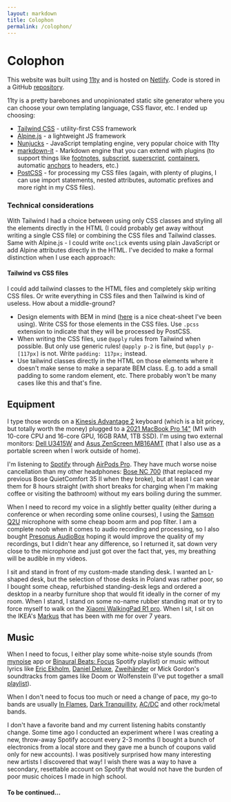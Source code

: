 ```yaml
---
layout: markdown
title: Colophon
permalink: /colophon/
---
```


# Colophon

This website was built using [11ty](https://www.11ty.dev/) and is hosted on [Netlify](https://www.netlify.com/). Code is stored in a GitHub [repository](https://github.com/switowski/portfolio).

11ty is a pretty barebones and unopinionated static site generator where you can choose your own templating language, CSS flavor, etc. I ended up choosing:

* [Tailwind CSS](https://tailwindcss.com/) - utility-first CSS framework
* [Alpine.js](https://alpinejs.dev/) - a lightweight JS framework
* [Nunjucks](https://mozilla.github.io/nunjucks/) - JavaScript templating engine, very popular choice with 11ty
* [markdown-it](https://markdown-it.github.io/) - Markdown engine that you can extend with plugins (to support things like [footnotes](https://github.com/markdown-it/markdown-it-footnote), [subscript](https://github.com/markdown-it/markdown-it-sub), [superscript](https://github.com/markdown-it/markdown-it-sup), [containers](https://github.com/markdown-it/markdown-it-container), automatic [anchors](https://github.com/valeriangalliat/markdown-it-anchor) to headers, etc.)
* [PostCSS](https://postcss.org/) - for processing my CSS files (again, with plenty of plugins, I can use import statements, nested attributes, automatic prefixes and more right in my CSS files).

### Technical considerations

With Tailwind I had a choice between using only CSS classes and styling all the elements directly in the HTML (I could probably get away without writing a single CSS file) or combining the CSS files and Tailwind classes. Same with Alpine.js - I could write `onclick` events using plain JavaScript or add Alpine attributes directly in the HTML. I've decided to make a formal distinction when I use each approach:

#### Tailwind vs CSS files

I could add tailwind classes to the HTML files and completely skip writing CSS files. Or write everything in CSS files and then Tailwind is kind of useless. How about a middle-ground?

* Design elements with BEM in mind ([here](https://9elements.com/bem-cheat-sheet/) is a nice cheat-sheet I've been using). Write CSS for those elements in the CSS files. Use `.pcss` extension to indicate that they will be processed by PostCSS.
* When writing the CSS files, use `@apply` rules from Tailwind when possible. But only use generic rules! `@apply p-2` is fine, but `@apply p-[117px]` is not. Write `padding: 117px;` instead.
* Use tailwind classes directly in the HTML on those elements where it doesn't make sense to make a separate BEM class. E.g. to add a small padding to some random element, etc. There probably won't be many cases like this and that's fine.

## Equipment

<!-- TODO: Add a picture of my desk -->

I type those words on a [Kinesis Advantage 2](https://kinesis-ergo.com/shop/advantage2/) keyboard (which is a bit pricey, but totally worth the money) plugged to a [2021 MacBook Pro 14"](https://support.apple.com/kb/SP854) (M1 with 10-core CPU and 16-core GPU, 16GB RAM, 1TB SSD). I'm using two external monitors: [Dell U3415W](https://www.dell.com/en-hr/work/shop/cty/pdp/spd/dell-u3415w-monitor) and [Asus ZenScreen MB16AMT](https://www.asus.com/Displays-Desktops/Monitors/ZenScreen/ZenScreen-Touch-MB16AMT/) (that I also use as a portable screen when I work outside of home).

I'm listening to [Spotify](https://www.spotify.com/) through [AirPods Pro](https://www.apple.com/airpods-pro/specs/). They have much worse noise cancellation than my other headphones: [Bose NC 700](https://www.bose.com/en_us/products/headphones/noise_cancelling_headphones/noise-cancelling-headphones-700.html) (that replaced my previous Bose QuietComfort 35 II when they broke), but at least I can wear them for 8 hours straight (with short breaks for charging when I'm making coffee or visiting the bathroom) without my ears boiling during the summer.

When I need to record my voice in a slightly better quality (either during a conference or when recording some online courses), I using the [Samson Q2U](http://www.samsontech.com/samson/products/microphones/usb-microphones/q2u/) microphone with some cheap boom arm and pop filter. I am a complete noob when it comes to audio recording and processing, so I also bought [Presonus AudioBox](https://www.presonus.com/products/audiobox-usb-96) hoping it would improve the quality of my recordings, but I didn't hear any difference, so I returned it, sat down very close to the microphone and just got over the fact that, yes, my breathing will be audible in my videos.

I sit and stand in front of my custom-made standing desk. I wanted an L-shaped desk, but the selection of those desks in Poland was rather poor, so I bought some cheap, refurbished standing-desk legs and ordered a desktop in a nearby furniture shop that would fit ideally in the corner of my room. When I stand, I stand on some no-name rubber standing mat or try to force myself to walk on the [Xiaomi WalkingPad R1 pro](https://www.walkingpad.com/products/walkingpad-r1-pro). When I sit, I sit on the IKEA's [Markus](https://www.ikea.com/us/en/p/markus-office-chair-vissle-dark-gray-90289172/) that has been with me for over 7 years.

## Music

When I need to focus, I either play some white-noise style sounds (from [mynoise](https://mynoise.net/) app or [Binaural Beats: Focus](https://open.spotify.com/playlist/37i9dQZF1DX7EF8wVxBVhG) Spotify playlist) or music without lyrics like [Eric Ekholm](https://open.spotify.com/artist/2ILC8RBzrhyAE3MPfBe9sQ), [Daniel Deluxe](https://open.spotify.com/artist/0OTY72l7CC7ynKzp6N2o5b), [Zweihänder](https://open.spotify.com/artist/5TAKKdC7OQSTfKkKlcs6Q4) or Mick Gordon's soundtracks from games like Doom or Wolfenstein (I've put together a small [playlist](https://open.spotify.com/playlist/0fOs0OOtcR1ExIzHe3os2P?si=81f946f59a6440ce)).

When I don't need to focus too much or need a change of pace, my go-to bands are usually [In Flames](https://open.spotify.com/artist/57ylwQTnFnIhJh4nu4rxCs), [Dark Tranquillity](https://open.spotify.com/artist/5EHvXKnNz78jkAVgTQLQ5O), [AC/DC](https://open.spotify.com/artist/711MCceyCBcFnzjGY4Q7Un) and other rock/metal bands.

I don't have a favorite band and my current listening habits constantly change. Some time ago I conducted an experiment where I was creating a new, throw-away Spotify account every 2-3 months (I bought a bunch of electronics from a local store and they gave me a bunch of coupons valid only for new accounts). I was positively surprised how many interesting new artists I discovered that way! I wish there was a way to have a secondary, resettable account on Spotify that would not have the burden of poor music choices I made in high school.

#### To be continued...
